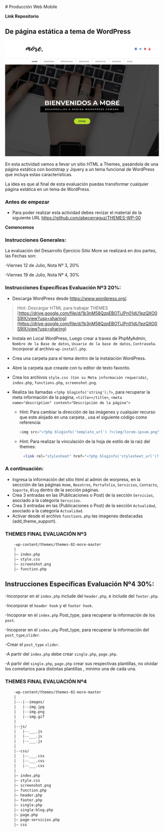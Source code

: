 <section>
# Producción Web Mobile

**Link Repositorio**

# De página estática a tema de WordPress

![Landing More Themes](screenshot_landing.png)

En esta actividad vamos a llevar un sitio HTML a Themes, pasándola de una página estática con bootstrap y Jquery a un tema funcional de WordPress que incluya estas características.

La idea es que al final de esta evaluación puedas transformar cualquier página estática en un tema de WordPress.
 
### Antes de empezar

- Para poder realizar esta actividad debes revizar el material de la siguiente URL <https://github.com/abecerraguz/THEMES-WP-00>

**Comencemos**

### Instrucciones Generales:

La evaluación del Desarrollo Ejercicio Sitio More se realizará en dos partes, las Fechas son:

-Viernes 12 de Julio, Nota Nº 3, 20% 

-Viernes 19 de Julio, Nota Nº 4, 30% 

### Instrucciones Específicas Evaluación Nº3 20%:

- Descarga WordPress desde <https://www.wordpress.org/>.
> Hint: Descargar HTML para trabajar THEMES [https://drive.google.com/file/d/1b3nM58QzpEBOTiJPn01dU1ezQXO0S9lX/view?usp=sharing](https://drive.google.com/file/d/1b3nM58QzpEBOTiJPn01dU1ezQXO0S9lX/view?usp=sharing)

- Instala en Local WordPress, Luego crear a traves de PhpMyAdmin, `Nombre de la Base de datos`, `Usuario de la base de datos`, `Contraseña`. Incorporar al archivo `wp-install.php`.

- Crea una carpeta para el tema dentro de la instalación WordPress.

- Abre la carpeta que creaste con tu editor de texto favorito.

- Crea los archivos `style.css (Con su Meta información requerida)`, `index.php`, `functions.php`, `screenshot.png`.

- Realiza las llamadas `<?php bloginfo('string');?>`, para recuperar la meta información de la página, `<title></title>`, `<meta name="description" content="Descripción de la página">` 

	-	Hint: Para cambiar la dirección de las imágenes y cualquier recurso que este alojado en una carpeta , usa el siguiente código como referencia:

		```php 
		<img src="<?php bloginfo('template_url') ?>/img/lorem-ipsum.png">
		```
	
	-	Hint: Para realizar la vinculación de la hoja de estilo de la raiz del themes:

	```php 
		 <link rel="stylesheet" href="<?php bloginfo('stylesheet_url')?>">
	```

### A continuación:	

- Ingresa la información del sitio html al admin de worpress, en la seccción de las páginas `Home`, `Nosotros`, `Portafolio`, `Servicios`, `Contacto`, `Soporte`, `Blog` dentro de la sección páginas.
- Crea 3 entradas en las (Publicaciones o Post) de la sección `Servicios`, asociado a la categoría `Servicios`.
- Crea 3 entradas en las (Publicaciones o Post) de la sección `Actualidad`, asociado a la categoría `Actualidad`.
- Activar desde el archivo `functions.php` las imagenes destacadas (add_theme_support).

### THEMES FINAL EVALUACIÓN Nº3
~~~
	-wp-content/themes/themes-02-more-master
	|
	|– index.php  
	|– style.css
	|– screenshot.png
	|– function.php
~~~


## Instrucciones Específicas Evaluación Nº4 30%:

-Incorporar en el `index.php` include del `header.php`, e include del `footer.php`.

-Incorporar el `header hook`  y el `footer hook`.

-Incoporar en el `index.php` Post_type, para recuperar la información de los `post`.

-Incoporar en el `index.php` Post_type, para recuperar la información del `post_type`,`slider`.

-Crear el `post_type` `slider`.

-A partir del `index.php` debe crear `single.php`, `page.php`.

-A partir del `single.php`, `page.php` crear sus respectivas plantillas, no olvidar los cometarios para distintas plantillas , minimo una de cada una.

### THEMES FINAL EVALUACIÓN Nº4
~~~
	-wp-content/themes/themes-02-more-master
	|
	|---|--images/
	|	|--img.jpg
	|	|--img.png
	|	|--img.gif
	|
	|--js/
	|	|--___.js
	|	|--___.js
	|	|--___.js
	|
	|--css/
	|	|--___.css
	|	|--___.css
	|	|--___.css
	|
	|– index.php  
	|– style.css
	|– screenshot.png
	|– function.php
	|– header.php
	|– footer.php
	|– single.php
	|– single-blog.php
	|– page.php
	|– page-servicios.php
	|– css

~~~




